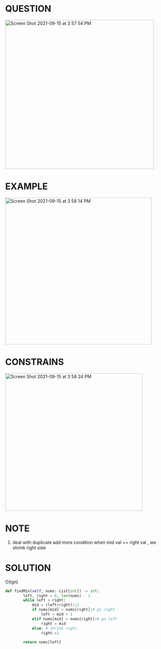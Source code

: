 # QUESTION
<img width="475" alt="Screen Shot 2021-09-15 at 3 57 54 PM" src="https://user-images.githubusercontent.com/64442606/133500845-6f70649f-302f-4aac-adb2-e3604adf07ad.png">

# EXAMPLE
<img width="468" alt="Screen Shot 2021-09-15 at 3 58 14 PM" src="https://user-images.githubusercontent.com/64442606/133500885-1a93b2d1-dbaf-4a89-aa87-9b53933dad6e.png">

# CONSTRAINS
<img width="439" alt="Screen Shot 2021-09-15 at 3 58 24 PM" src="https://user-images.githubusercontent.com/64442606/133500909-b8840434-99db-4c95-b487-d2a19e12c91c.png">

# NOTE
1. deal with duplicate add more condition when mid val == right val , we shrink right side 
# SOLUTION
O(lgn)
```python
def findMin(self, nums: List[int]) -> int:
        left, right = 0, len(nums) - 1
        while left < right:
            mid = (left+right)//2
            if nums[mid] > nums[right]:# go right 
                left = mid + 1
            elif nums[mid] < nums[right]:# go left
                right = mid
            else: # shrink right
                right-=1
                
        return nums[left]
```
